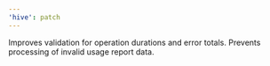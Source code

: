 ```yaml
---
'hive': patch
---
```


Improves validation for operation durations and error totals. Prevents processing of invalid usage report data.
